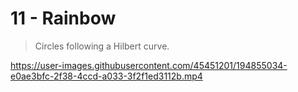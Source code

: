 # 11 - Rainbow

> Circles following a Hilbert curve.

https://user-images.githubusercontent.com/45451201/194855034-e0ae3bfc-2f38-4ccd-a033-3f2f1ed3112b.mp4
